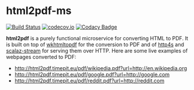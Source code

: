 # html2pdf-ms
[![Build Status](https://travis-ci.org/m-doc/html2pdf.svg?branch=master)](https://travis-ci.org/m-doc/html2pdf)
[![codecov.io](https://codecov.io/github/m-doc/html2pdf/coverage.svg?branch=master)](https://codecov.io/github/m-doc/html2pdf?branch=master)
[![Codacy Badge](https://www.codacy.com/project/badge/f6e5369821064b7d96e0bda990e480ad)](https://www.codacy.com/app/fthomas/html2pdf-ms)

**html2pdf** is a purely functional microservice for converting HTML to PDF.
It is built on top of [wkhtmltopdf][wkhtmltopdf] for the conversion to PDF and
of [http4s][http4s] and [scalaz-stream][scalaz-stream] for serving them over
HTTP. Here are some live examples of webpages converted to PDF:

* http://html2pdf.timepit.eu/pdf/wikipedia.pdf?url=http://en.wikipedia.org
* http://html2pdf.timepit.eu/pdf/google.pdf?url=http://google.com
* http://html2pdf.timepit.eu/pdf/reddit.pdf?url=http://reddit.com

[http4s]: http://http4s.org
[scalaz-stream]: https://github.com/scalaz/scalaz-stream
[wkhtmltopdf]: http://wkhtmltopdf.org
